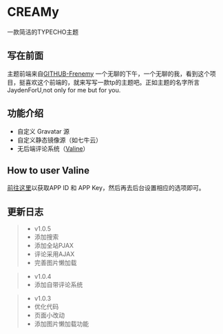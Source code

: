 # CREAMy
一款简洁的TYPECHO主题
## 写在前面
主题前端来自[GITHUB-Frenemy](https://github.com/JaxsonWang/Frenemy "GITHUB-Frenemy")
一个无聊的下午，一个无聊的我，看到这个项目，挺喜欢这个前端的，就来写写一款tp的主题吧。正如主题的名字所言JaydenForU,not only for me but for you.

## 功能介绍
- 自定义 Gravatar 源
- 自定义静态镜像源（如七牛云）
- 无后端评论系统（[Valine](https://valine.js.org/ "Valine")）

## How to user Valine
[前往这里](https://valine.js.org/quickstart.html "Click Here")以获取APP ID 和 APP Key，然后再去后台设置相应的选项即可。

## 更新日志
> * v1.0.5
> * 添加搜索
> * 添加全站PJAX
> * 评论采用AJAX
> * 完善图片懒加载

> * v1.0.4
> * 添加自带评论系统

> * v1.0.3
> * 优化代码
> * 页面小改动
> * 添加图片懒加载功能
